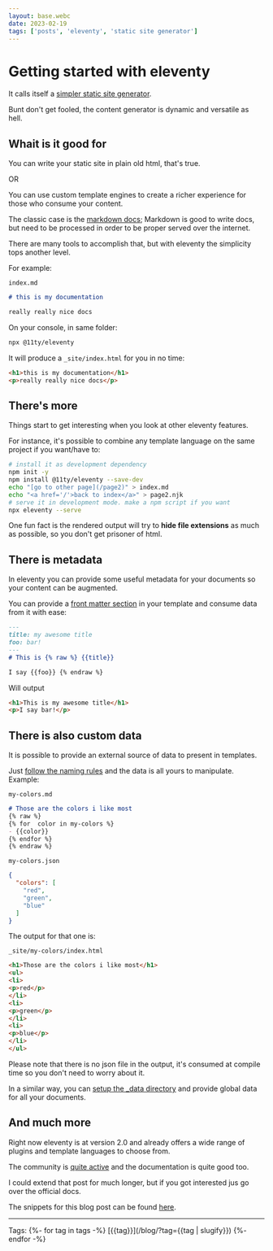 ```yaml
---
layout: base.webc
date: 2023-02-19
tags: ['posts', 'eleventy', 'static site generator']
---
```

# Getting started with eleventy

It calls itself a [simpler static site generator](https://www.11ty.dev/).

Bunt don't get fooled, the content generator is dynamic and versatile as hell.

## Whait is it good for

You can write your static site in plain old html, that's true.

OR

You can use custom template engines to create a richer experience for those who
consume your content.

The classic case is the [markdown docs](https://jamstack.org/generators/?template=markdown);
Markdown is good to write docs, but need to be processed in order to be proper
served over the internet.

There are many tools to accomplish that, but with eleventy the simplicity tops
another level.

For example:

`index.md`

```markdown
# this is my documentation

really really nice docs
```

On your console, in same folder:

```bash
npx @11ty/eleventy
```

It will produce a `_site/index.html` for you in no time:

```html
<h1>this is my documentation</h1>
<p>really really nice docs</p>
```

## There's more

Things start to get interesting when you look at other eleventy features.

For instance, it's possible to combine any template language on the same project
if you want/have to:

```bash
# install it as development dependency
npm init -y
npm install @11ty/eleventy --save-dev
echo "[go to other page](/page2)" > index.md
echo "<a href='/'>back to index</a>" > page2.njk
# serve it in development mode. make a npm script if you want
npx eleventy --serve
```

One fun fact is the rendered output will try to **hide file extensions** as much
as possible, so you don't get prisoner of html.

## There is metadata

In eleventy you can provide some useful metadata for your documents so your
content can be augmented.

You can provide a [front matter section](https://www.11ty.dev/docs/data-frontmatter/)
in your template and consume data from it with ease:

```markdown
---
title: my awesome title
foo: bar!
---
# This is {% raw %} {{title}}

I say {{foo}} {% endraw %} 
```

Will output

```html
<h1>This is my awesome title</h1>
<p>I say bar!</p>
```

## There is also custom data

It is possible to provide an external source of data to present in templates.

Just [follow the naming rules](https://www.11ty.dev/docs/data-template-dir/)
and the data is all yours to manipulate. Example:

`my-colors.md`

```markdown
# Those are the colors i like most
{% raw %} 
{% for  color in my-colors %}
- {{color}}
{% endfor %}
{% endraw %} 
```

`my-colors.json`

```json
{
  "colors": [
    "red",
    "green",
    "blue"
  ]
}
```

The output for that one is:

`_site/my-colors/index.html`

```html
<h1>Those are the colors i like most</h1>
<ul>
<li>
<p>red</p>
</li>
<li>
<p>green</p>
</li>
<li>
<p>blue</p>
</li>
</ul>
```

Please note that there is no json file in the output, it's consumed at compile
time so you don't need to worry about it.

In a similar way, you can [setup the _data directory](https://www.11ty.dev/docs/data-global/)
and provide global data for all your documents.

## And much more

Right now eleventy is at version 2.0 and already offers a wide range of plugins
and template languages to choose from.

The community is [quite active](https://github.com/11ty/eleventy/discussions)
and the documentation is quite good too.

I could extend that post for much longer, but if you got interested jus go over
the official docs.

The snippets for this blog post can be found
[here](https://github.com/sombriks/simple-sample-eleventy).

---
Tags:
{%- for tag in tags -%}
[{{tag}}](/blog/?tag={{tag | slugify}})
{%- endfor -%}
